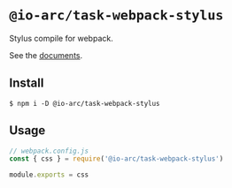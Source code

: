 # `@io-arc/task-webpack-stylus`

Stylus compile for webpack.

See the [documents](https://io-arc.tech/plugins/task-webpack-stylus.html).

## Install

```shell
$ npm i -D @io-arc/task-webpack-stylus
```

## Usage

```javascript
// webpack.config.js
const { css } = require('@io-arc/task-webpack-stylus')

module.exports = css
```
